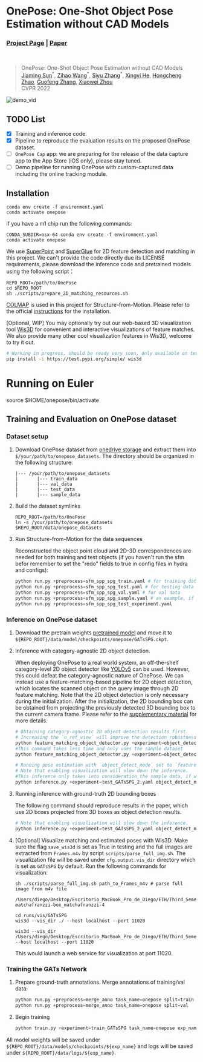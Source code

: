 # OnePose: One-Shot Object Pose Estimation without CAD Models
### [Project Page](https://zju3dv.github.io/onepose) | [Paper](https://arxiv.org/pdf/2205.12257.pdf)
<br/>

> OnePose: One-Shot Object Pose Estimation without CAD Models  
> [Jiaming Sun](https://jiamingsun.ml)<sup>\*</sup>, [Zihao Wang](http://zihaowang.xyz/)<sup>\*</sup>, [Siyu Zhang](https://derizsy.github.io/)<sup>\*</sup>, [Xingyi He](https://github.com/hxy-123/), [Hongcheng Zhao](https://github.com/HongchengZhao), [Guofeng Zhang](http://www.cad.zju.edu.cn/home/gfzhang/), [Xiaowei Zhou](https://xzhou.me)   
> CVPR 2022  

![demo_vid](assets/onepose-github-teaser.gif)

## TODO List
- [x] Training and inference code.
- [x] Pipeline to reproduce the evaluation results on the proposed OnePose dataset.
- [ ] `OnePose Cap` app: we are preparing for the release of the data capture app to the App Store (iOS only), please stay tuned.
- [ ] Demo pipeline for running OnePose with custom-captured data including the online tracking module.

## Installation

```shell
conda env create -f environment.yaml
conda activate onepose
```
if you have a m1 chip run the following commands:
```shell
CONDA_SUBDIR=osx-64 conda env create -f environment.yaml
conda activate onepose
```

We use [SuperPoint](https://github.com/magicleap/SuperPointPretrainedNetwork) and [SuperGlue](https://github.com/magicleap/SuperPointPretrainedNetwork) 
for 2D feature detection and matching in this project.
We can't provide the code directly due its LICENSE requirements, please download the inference code and pretrained models using the following script：
```shell
REPO_ROOT=/path/to/OnePose
cd $REPO_ROOT
sh ./scripts/prepare_2D_matching_resources.sh
```

[COLMAP](https://colmap.github.io/) is used in this project for Structure-from-Motion. 
Please refer to the official [instructions](https://colmap.github.io/install.html) for the installation.

[Optional, WIP] You may optionally try out our web-based 3D visualization tool [Wis3D](https://github.com/zju3dv/Wis3D) for convenient and interactive visualizations of feature matches. We also provide many other cool visualization features in Wis3D, welcome to try it out.

```bash
# Working in progress, should be ready very soon, only available on test-pypi now.
pip install -i https://test.pypi.org/simple/ wis3d
```

# Running on Euler

source $HOME/onepose/bin/activate


## Training and Evaluation on OnePose dataset
### Dataset setup 
1. Download OnePose dataset from [onedrive storage](https://zjueducn-my.sharepoint.com/:f:/g/personal/zihaowang_zju_edu_cn/ElfzHE0sTXxNndx6uDLWlbYB-2zWuLfjNr56WxF11_DwSg?e=GKI0Df) and extract them into `$/your/path/to/onepose_datasets`. 
The directory should be organized in the following structure:
    ```
    |--- /your/path/to/onepose_datasets
    |       |--- train_data
    |       |--- val_data
    |       |--- test_data
    |       |--- sample_data
    ```

2. Build the dataset symlinks
    ```shell
    REPO_ROOT=/path/to/OnePose
    ln -s /your/path/to/onepose_datasets $REPO_ROOT/data/onepose_datasets
    ```

3. Run Structure-from-Motion for the data sequences

    Reconstructed the object point cloud and 2D-3D correspondences are needed for both training and test objects (if you haven't run the sfm befor remember to set the  "redo" fields to true in config files in hydra and configs):
    ```python
    python run.py +preprocess=sfm_spp_spg_train.yaml # for training data
    python run.py +preprocess=sfm_spp_spg_test.yaml # for testing data
    python run.py +preprocess=sfm_spp_spg_val.yaml # for val data
    python run.py +preprocess=sfm_spp_spg_sample.yaml # an example, if you don't want to test the full dataset
    python run.py +preprocess=sfm_spp_spg_test_experiment.yaml
    ```


### Inference on OnePose dataset
1. Download the pretrain weights [pretrained model](https://drive.google.com/drive/folders/1VjLLjJ9oxjKV5Xy3Aty0uQUVwyEhgtIE?usp=sharing) and move it to `${REPO_ROOT}/data/model/checkpoints/onepose/GATsSPG.ckpt`.

2. Inference with category-agnostic 2D object detection.

    When deploying OnePose to a real world system, 
    an off-the-shelf category-level 2D object detector like [YOLOv5](https://github.com/ultralytics/yolov5) can be used.
    However, this could defeat the category-agnostic nature of OnePose.
    We can instead use a feature-matching-based pipeline for 2D object detection, which locates the scanned object on the query image through 2D feature matching.
    Note that the 2D object detection is only necessary during the initialization.
    After the initialization, the 2D bounding box can be obtained from projecting the previously detected 3D bounding box to the current camera frame.
    Please refer to the [supplementary material](https://zju3dv.github.io/onepose/files/onepose_supp.pdf) for more details. 

    ```python
    # Obtaining category-agnostic 2D object detection results first.
    # Increasing the `n_ref_view` will improve the detection robustness but with the cost of slowing down the initialization speed.
    python feature_matching_object_detector.py +experiment=object_detector.yaml n_ref_view=15
    #This command takes less time and only uses the sample dataset
    python feature_matching_object_detector.py +experiment=object_detector_2.yaml n_ref_view=2

    # Running pose estimation with `object_detect_mode` set to `feature_matching`.
    # Note that enabling visualization will slow down the inference.
    #This inference only takes into consideration the sample data, if we want to apply it to the complete dataset, we need to set +experiment=test_GATsSPG_2.yaml
    python inference.py +experiment=test_GATsSPG_2.yaml object_detect_mode=feature_matching save_wis3d=True
    ```

3. Running inference with ground-truth 2D bounding boxes

    The following command should reproduce results in the paper, which use 2D boxes projected from 3D boxes as object detection results.

    ```python
    # Note that enabling visualization will slow down the inference.
    python inference.py +experiment=test_GATsSPG_2.yaml object_detect_mode=GT_box save_wis3d=True # for testing data
    ```
    
4. [Optional] Visualize matching and estimated poses with Wis3D. Make sure the flag `save_wis3d` is set as True in testing 
and the full images are extracted from `Frames.m4v` by script `scripts/parse_full_img.sh`. 
The visualization file will be saved under `cfg.output.vis_dir` directory which is set as `GATsSPG` by default. 
Run the following commands for visualization:
    ```shell
    sh ./scripts/parse_full_img.sh path_to_Frames_m4v # parse full image from m4v file

    /Users/diego/Desktop/Escritorio_MacBook_Pro_de_Diego/ETH/Third_Semester/Mixed_Reality/OnePose/runs/vis/GATsSPG/0501-matchafranzzi-box_matchafranzzi-4

    cd runs/vis/GATsSPG
    wis3d --vis_dir ./ --host localhost --port 11020

    wis3d --vis_dir /Users/diego/Desktop/Escritorio_MacBook_Pro_de_Diego/ETH/Third_Semester/Mixed_Reality/OnePose/runs/vis/GATsSPG --host localhost --port 11020
    ```
    This would launch a web service for visualization at port 11020.


### Training the GATs Network
1. Prepare ground-truth annotations. Merge annotations of training/val data:
    ```python
    python run.py +preprocess=merge_anno task_name=onepose split=train
    python run.py +preprocess=merge_anno task_name=onepose split=val
    ```
   
2. Begin training
    ```python
    python train.py +experiment=train_GATsSPG task_name=onepose exp_name=training_onepose
    ```
   
All model weights will be saved under `${REPO_ROOT}/data/models/checkpoints/${exp_name}` and logs will be saved under `${REPO_ROOT}/data/logs/${exp_name}`.
<!-- You can visualize the training process by tensorboard:
```shell
tensorboard xx
``` -->